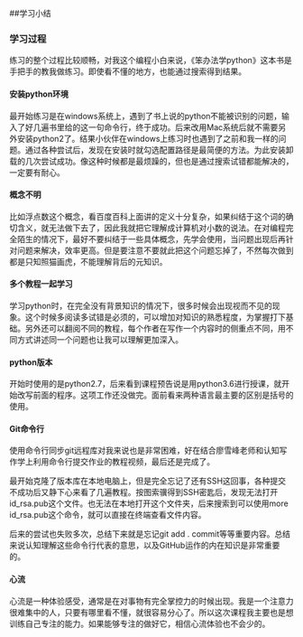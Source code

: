 ##学习小结

### 学习过程

练习的整个过程比较顺畅，对我这个编程小白来说，《笨办法学python》这本书是手把手的教我做练习。即使看不懂的地方，也能通过搜索得到结果。

#### 安装python环境

最开始练习是在windows系统上，遇到了书上说的python不能被识别的问题，输入了好几遍书里给的这一句命令行，终于成功。后来改用Mac系统后就不需要另外安装python2了。结果小伙伴在windows上练习时也遇到了之前和我一样的问题。通过各种尝试后，发现在安装时就勾选配置路径是最简便的方法。为此安装卸载的几次尝试成功。像这种时候都是最烦躁的，但也是通过搜索试错都能解决的，一定要有耐心。

#### 概念不明

比如浮点数这个概念，看百度百科上面讲的定义十分复杂，如果纠结于这个词的确切含义，就无法做下去了，因此我就把它理解成计算机对小数的说法。在对编程完全陌生的情况下，最好不要纠结于一些具体概念，先学会使用，当问题出现后再针对问题来解决，效率更高。但是要注意不要就此把这个问题忘掉了，不然每次做到都是只知照猫画虎，不能理解背后的元知识。

#### 多个教程一起学习

学习python时，在完全没有背景知识的情况下，很多时候会出现视而不见的现象。这个时候多阅读多试错是必须的，可以增加对知识的熟悉程度，为掌握打下基础。另外还可以翻阅不同的教程，每个作者在写作一个内容时的侧重点不同，用不同方式讲述同一个问题也让我可以理解更加深入。

#### python版本

开始时使用的是python2.7，后来看到课程预告说是用python3.6进行授课，就开始改写前面的程序。这项工作还没做完。面前看来两种语言最主要的区别是括号的使用。

#### Git命令行

使用命令行同步git远程库对我来说也是非常困难，好在结合廖雪峰老师和认知写作学上利用命令行提交作业的教程视频，最后还是完成了。

最开始克隆了版本库在本地电脑上，但是完全忘记了还有SSH这回事，各种提交不成功后又静下心来看了几遍教程。按图索骥得到SSH密匙后，发现无法打开id_rsa.pub这个文件。也无法在本地打开这个文件夹，后来搜索到可以使用more id_rsa.pub这个命令，就可以直接在终端查看文件内容。

后来的尝试也失败多次，总结下来就是忘记git add . commit等等重要内容。总结来说认知理解这些命令行代表的意思，以及GitHub运作的内在知识是非常重要的。

#### 心流

心流是一种体验感受，通常是在对事物有完全掌控力的时候出现。我是一个注意力很难集中的人，只要有哪里看不懂，就很容易分心了。所以这次课程我主要也是想训练自己专注的能力。如果能够专注的做好它，相信心流体验也不会少的。
